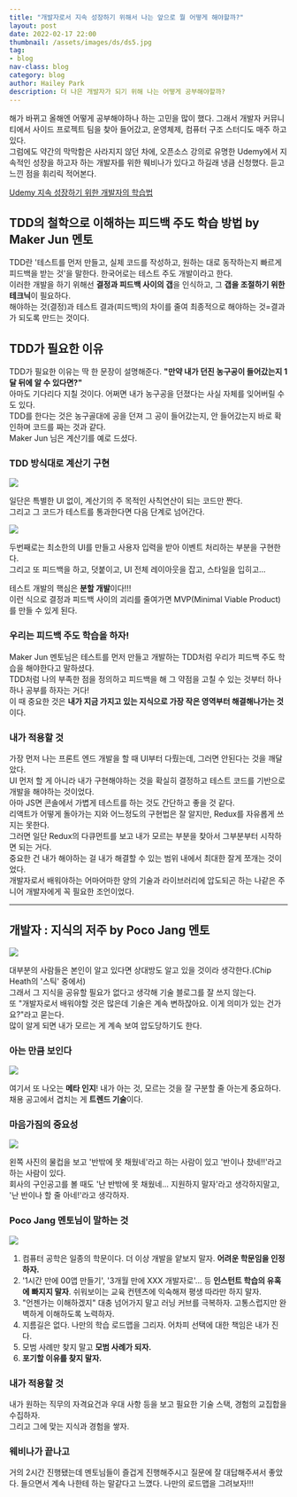 ```yaml
---
title: "개발자로서 지속 성장하기 위해서 나는 앞으로 뭘 어떻게 해야할까?"
layout: post
date: 2022-02-17 22:00
thumbnail: /assets/images/ds/ds5.jpg
tag:
- blog
nav-class: blog
category: blog
author: Hailey Park
description: 더 나은 개발자가 되기 위해 나는 어떻게 공부해야할까?
---
```


해가 바뀌고 올해엔 어떻게 공부해야하나 하는 고민을 많이 했다. 그래서 개발자 커뮤니티에서 사이드 프로젝트 팀을 찾아 들어갔고, 운영체제, 컴퓨터 구조 스터디도 매주 하고 있다.  
그럼에도 약간의 막막함은 사라지지 않던 차에, 오픈소스 강의로 유명한 Udemy에서 지속적인 성장을 하고자 하는 개발자를 위한 웨비나가 있다고 하길래 냉큼 신청했다. 듣고 느낀 점을 휘리릭 적어본다.

[Udemy 지속 성장하기 위한 개발자의 학습법](https://okky.kr/article/1154436)

## TDD의 철학으로 이해하는 피드백 주도 학습 방법 by Maker Jun 멘토

TDD란 '테스트를 먼저 만들고, 실제 코드를 작성하고, 원하는 대로 동작하는지 빠르게 피드백을 받는 것'을 말한다. 한국어로는 테스트 주도 개발이라고 한다.  
이러한 개발을 하기 위해선 **결정과 피드백 사이의 갭**을 인식하고, 그 **갭을 조절하기 위한 테크닉**이 필요하다.  
해야하는 것(결정)과 테스트 결과(피드백)의 차이를 줄여 최종적으로 해야하는 것=결과 가 되도록 만드는 것이다.  

## TDD가 필요한 이유

TDD가 필요한 이유는 딱 한 문장이 설명해준다. **"만약 내가 던진 농구공이 들어갔는지 1달 뒤에 알 수 있다면?"**  
아마도 기다리다 지칠 것이다. 어쩌면 내가 농구공을 던졌다는 사실 자체를 잊어버릴 수도 있다.  
TDD를 한다는 것은 농구골대에 공을 던져 그 공이 들어갔는지, 안 들어갔는지 바로 확인하며 코드를 짜는 것과 같다.  
Maker Jun 님은 계산기를 예로 드셨다. 

### TDD 방식대로 계산기 구현

<img src='{{ site.baseurl }}/assets/images/ds/ds2.jpg' />

일단은 특별한 UI 없이, 계산기의 주 목적인 사칙연산이 되는 코드만 짠다.  
그리고 그 코드가 테스트를 통과한다면 다음 단계로 넘어간다.  

<img src='{{ site.baseurl }}/assets/images/ds/ds3.jpg' />

두번째로는 최소한의 UI를 만들고 사용자 입력을 받아 이벤트 처리하는 부분을 구현한다.  
그리고 또 피드백을 하고, 덧붙이고, UI 전체 레이아웃을 잡고, 스타일을 입히고...  

테스트 개발의 핵심은 **분할 개발**이다!!!  
이런 식으로 결정과 피드백 사이의 괴리를 줄여가면 MVP(Minimal Viable Product)를 만들 수 있게 된다.

### 우리는 피드백 주도 학습을 하자!

Maker Jun 멘토님은 테스트를 먼저 만들고 개발하는 TDD처럼 우리가 피드백 주도 학습을 해야한다고 말하셨다.  
TDD처럼 나의 부족한 점을 정의하고 피드백을 해 그 약점을 고칠 수 있는 것부터 하나하나 공부를 하자는 거다!  
이 때 중요한 것은 **내가 지금 가지고 있는 지식으로 가장 작은 영역부터 해결해나가는 것**이다.

### 내가 적용할 것

가장 먼저 나는 프론트 엔드 개발을 할 때 UI부터 다뤘는데, 그러면 안된다는 것을 깨달았다.  
UI 먼저 할 게 아니라 내가 구현해야하는 것을 확실히 결정하고 테스트 코드를 기반으로 개발을 해야하는 것이었다.  
아마 JS면 콘솔에서 가볍게 테스트를 하는 것도 간단하고 좋을 것 같다.  
리액트가 어떻게 돌아가는 지와 어느정도의 구현법은 잘 알지만, Redux를 자유롭게 쓰지는 못한다.  
그러면 일단 Redux의 다큐먼트를 보고 내가 모르는 부분을 찾아서 그부분부터 시작하면 되는 거다.  
중요한 건 내가 해야하는 걸 내가 해결할 수 있는 범위 내에서 최대한 잘게 쪼개는 것이었다.  
개발자로서 배워야하는 어마어마한 양의 기술과 라이브러리에 압도되곤 하는 나같은 주니어 개발자에게 꼭 필요한 조언이었다.  

--------------------------------------

## 개발자 : 지식의 저주 by Poco Jang 멘토

<img src='{{ site.baseurl }}/assets/images/ds/ds4.jpg' />

대부분의 사람들은 본인이 알고 있다면 상대방도 알고 있을 것이라 생각한다.(Chip Heath의 '스틱' 중에서)  
그래서 그 지식을 공유할 필요가 없다고 생각해 기술 블로그를 잘 쓰지 않는다.   
또 "개발자로서 배워야할 것은 많은데 기술은 계속 변하잖아요. 이게 의미가 있는 건가요?"라고 묻는다.  
많이 알게 되면 내가 모르는 게 계속 보여 압도당하기도 한다.  

### 아는 만큼 보인다 

<img src='{{ site.baseurl }}/assets/images/ds/ds6.jpg'/>

여기서 또 나오는 **메타 인지**! 내가 아는 것, 모르는 것을 잘 구분할 줄 아는게 중요하다.  
채용 공고에서 겹치는 게 **트렌드 기술**이다.

### 마음가짐의 중요성

<img src='{{ site.baseurl }}/assets/images/ds/ds7.jpg' />

왼쪽 사진의 물컵을 보고 '반밖에 못 채웠네'라고 하는 사람이 있고 '반이나 찼네!!'라고 하는 사람이 있다.   
회사의 구인공고를 볼 때도 '난 반밖에 못 채웠네... 지원하지 말자'라고 생각하지말고, '난 반이나 할 줄 아네!'라고 생각하자.

### Poco Jang 멘토님이 말하는 것

<img src='{{ site.baseurl }}/assets/images/ds/ds5.jpg' />

1. 컴퓨터 공학은 일종의 학문이다. 더 이상 개발을 얕보지 말자. **어려운 학문임을 인정하자.**  
2. '1시간 만에 00앱 만들기', '3개월 만에 XXX 개발자로'... 등 **인스턴트 학습의 유혹에 빠지지 말자**. 쉬워보이는 교육 컨텐츠에 익숙해져 평생 따라만 하지 말자.
3. "언젠가는 이해하겠지" 대충 넘어가지 말고 러닝 커브를 극복하자. 고통스럽지만 완벽하게 이해하도록 노력하자.
4. 지름길은 없다. 나만의 학습 로드맵을 그리자. 어차피 선택에 대한 책임은 내가 진다.
5. 모범 사례만 찾지 말고 **모범 사례가 되자.**
6. **포기할 이유를 찾지 말자.**

### 내가 적용할 것

내가 원하는 직무의 자격요건과 우대 사항 등을 보고 필요한 기술 스택, 경험의 교집합을 수집하자.  
그리고 그에 맞는 지식과 경험을 쌓자.  

### 웨비나가 끝나고

거의 2시간 진행됐는데 멘토님들이 즐겁게 진행해주시고 질문에 잘 대답해주셔서 좋았다.
들으면서 계속 나한테 하는 말같다고 느꼈다. 나만의 로드맵을 그려보자!!!